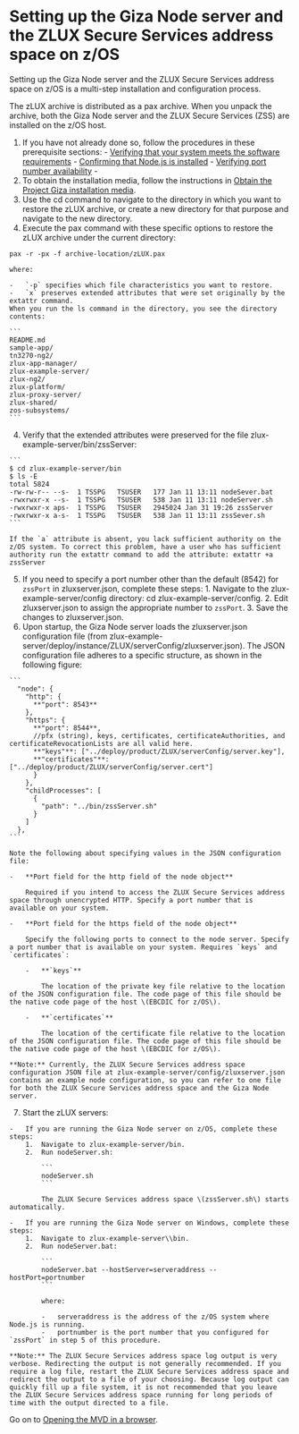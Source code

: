 # Setting up the Giza Node server and the ZLUX Secure Services address space on z/OS

Setting up the Giza Node server and the ZLUX Secure Services address space on z/OS is a multi-step installation and configuration process.

The zLUX archive is distributed as a pax archive. When you unpack the archive, both the Giza Node server and the ZLUX Secure Services \(ZSS\) are installed on the z/OS host.

1.   If you have not already done so, follow the procedures in these prerequisite sections: 
    -   [Verifying that your system meets the software requirements](mvd-verifysystemswreqs.md)
    -   [Confirming that Node.js is installed](mvd-instconfirmnodejsinstalled.md)
    -   [Verifying port number availability](mvd-instverifyportnumavailable.md)
    - 
1. To obtain the installation media, follow the instructions in [Obtain the Project Giza installation media](installing.md).
2. Use the cd command to navigate to the directory in which you want to restore the zLUX archive, or create a new directory for that purpose and navigate to the new directory. 
3.   Execute the pax command with these specific options to restore the zLUX archive under the current directory: 

    pax -r -px -f archive-location/zLUX.pax

    where:

    -   `-p` specifies which file characteristics you want to restore.
    -   `x` preserves extended attributes that were set originally by the extattr command.
    When you run the ls command in the directory, you see the directory contents:

    ```
    README.md
    sample-app/
    tn3270-ng2/
    zlux-app-manager/
    zlux-example-server/
    zlux-ng2/
    zlux-platform/
    zlux-proxy-server/
    zlux-shared/
    zos-subsystems/
    ```

4.   Verify that the extended attributes were preserved for the file zlux-example-server/bin/zssServer: 

    ```
    $ cd zlux-example-server/bin
    $ ls -E
    total 5824
    -rw-rw-r-- --s-  1 TSSPG   TSUSER   177 Jan 11 13:11 nodeSever.bat
    -rwxrwxr-x --s-  1 TSSPG   TSUSER   538 Jan 11 13:11 nodeServer.sh
    -rwxrwxr-x aps-  1 TSSPG   TSUSER   2945024 Jan 31 19:26 zssServer
    -rwxrwxr-x a-s-  1 TSSPG   TSUSER   538 Jan 11 13:11 zssSever.sh
    ```

    If the `a` attribute is absent, you lack sufficient authority on the z/OS system. To correct this problem, have a user who has sufficient authority run the extattr command to add the attribute: extattr +a zssServer 

5.   If you need to specify a port number other than the default \(8542\) for `zssPort` in zluxserver.json, complete these steps: 
    1.   Navigate to the zlux-example-server/config directory: cd zlux-example-server/config. 
    2.   Edit zluxserver.json to assign the appropriate number to `zssPort`. 
    3.   Save the changes to zluxserver.json. 
6.   Upon startup, the Giza Node server loads the zluxserver.json configuration file \(from zlux-example-server/deploy/instance/ZLUX/serverConfig/zluxserver.json\). The JSON configuration file adheres to a specific structure, as shown in the following figure:

    ```
      "node": {
        "http": {
          **"port": 8543**
        },
        "https": {
          **"port": 8544**,
          //pfx (string), keys, certificates, certificateAuthorities, and 
    certificateRevocationLists are all valid here.
          **"keys"**: ["../deploy/product/ZLUX/serverConfig/server.key"],
          **"certificates"**: ["../deploy/product/ZLUX/serverConfig/server.cert"]
          }
        },
        "childProcesses": [
          {
            "path": "../bin/zssServer.sh"
          }
        ]
      },
    ```

    Note the following about specifying values in the JSON configuration file:

    -   **Port field for the http field of the node object**

        Required if you intend to access the ZLUX Secure Services address space through unencrypted HTTP. Specify a port number that is available on your system.

    -   **Port field for the https field of the node object**

        Specify the following ports to connect to the node server. Specify a port number that is available on your system. Requires `keys` and `certificates`:

        -   **`keys`**

            The location of the private key file relative to the location of the JSON configuration file. The code page of this file should be the native code page of the host \(EBCDIC for z/OS\).

        -   **`certificates`**

            The location of the certificate file relative to the location of the JSON configuration file. The code page of this file should be the native code page of the host \(EBCDIC for z/OS\).

    **Note:** Currently, the ZLUX Secure Services address space configuration JSON file at zlux-example-server/config/zluxserver.json contains an example node configuration, so you can refer to one file for both the ZLUX Secure Services address space and the Giza Node server.

7.   Start the zLUX servers: 

    -   If you are running the Giza Node server on z/OS, complete these steps:
        1.  Navigate to zlux-example-server/bin.
        2.  Run nodeServer.sh:

            ```
            nodeServer.sh
            ```

            The ZLUX Secure Services address space \(zssServer.sh\) starts automatically.

    -   If you are running the Giza Node server on Windows, complete these steps:
        1.  Navigate to zlux-example-server\\bin.
        2.  Run nodeServer.bat:

            ```
            nodeServer.bat --hostServer=serveraddress --hostPort=portnumber
            ```

            where:

            -   serveraddress is the address of the z/OS system where Node.js is running.
            -   portnumber is the port number that you configured for `zssPort` in step 5 of this procedure.
    
    **Note:** The ZLUX Secure Services address space log output is very verbose. Redirecting the output is not generally recommended. If you require a log file, restart the ZLUX Secure Services address space and redirect the output to a file of your choosing. Because log output can quickly fill up a file system, it is not recommended that you leave the ZLUX Secure Services address space running for long periods of time with the output directed to a file.

Go on to [Opening the MVD in a browser](mvd-instopendesktopbrowser.md).

